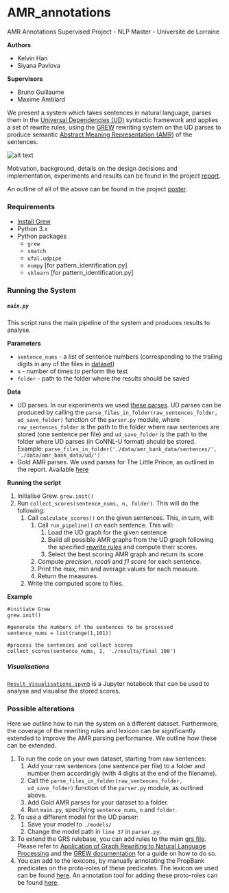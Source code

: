 # AMR_annotations
AMR Annotations Supervised Project - NLP Master - Université de Lorraine

__Authors__

* Kelvin Han
* Siyana Pavlova

__Supervisors__

* Bruno Guillaume
* Maxime Amblard

We present a system which takes sentences in natural language, parses them in the [Universal Dependencies (UD)](https://universaldependencies.org/) syntactic framework and applies a set of rewrite rules, using the [GREW](http://grew.fr/) rewriting system on the UD parses to produce semantic [Abstract Meaning Representation (AMR)](https://amr.isi.edu/) of the sentences.

![alt text](https://github.com/siyanapavlova/AMR_annotations/images/system_architecture.jpg "System Architecture")

Motivation, background, details on the design decisions and implementation, experiments and results can be found in the project [report](http://institut-sciences-digitales.fr/wp-content/uploads/2019/07/Going_from_UD_towards_AMR.pdf).

An outline of all of the above can be found in the project [poster](http://institut-sciences-digitales.fr/wp-content/uploads/2019/07/PosterM1TAL1819Going_from_UD_to_AMR_Poster.pdf).

### Requirements

* [Install Grew](http://grew.fr/install/)
* Python 3.x
* Python packages
    * `grew`
    * `smatch`
    * `ufal.udpipe`
    * `numpy` [for pattern_identification.py]
    * `sklearn` [for pattern_identification.py]

### Running the System

##### `main.py`
This script runs the main pipeline of the system and produces results to analyse.

__Parameters__

 * `sentence_nums` - a list of sentence numbers (corresponding to the trailing digits in any of the files in [dataset](https://github.com/siyanapavlova/AMR_annotations/tree/master/data/amr_bank_data/sentences))
 * `n` - number of times to perform the test 
 * `folder` - path to the folder where the results should be saved
 
__Data__

 * UD parses. In our experiments we used [these parses](https://github.com/siyanapavlova/AMR_annotations/tree/master/data/amr_bank_data/ud). UD parses can be produced by calling the `parse_files_in_folder(raw_sentences_folder, ud_save_folder)` function of the `parser.py` module, where `raw_sentences_folder` is the path to the folder where raw sentences are stored (one sentence per file) and `ud_save_folder` is the path to the folder where UD parses (in CoNNL-U format) should be stored. Example:
 ```parse_files_in_folder('./data/amr_bank_data/sentences/', './data/amr_bank_data/ud/')```
 * Gold AMR parses. We used parses for The Little Prince, as outlined in the report. Available [here](https://github.com/siyanapavlova/AMR_annotations/tree/master/data/amr_bank_data/amrs)
 
__Running the script__

 1. Initialise Grew.
     `grew.init()`
 2. Run `collect_scores(sentence_nums, n, folder)`. This will do the following:
     1. Call `calculate_scores()` on the given sentences. This, in turn, will:
           1. Call `run_pipeline()` on each sentence. This will:
               1. Load the UD graph for the given sentence
               2. Build all possible AMR graphs from the UD graph following the specified [rewrite rules](https://github.com/siyanapavlova/AMR_annotations/tree/master/grs) and compute their scores.
               3. Select the best scoring AMR graph and return its score
           2. Compute _precision_, _recall_ and _f1 score_ for each sentence.
           3. Print the max, min and average values for each measure.
           4. Return the measures.
     2. Write the computed score to files.
     
__Example__

```
#initiate Grew
grew.init()

#generate the numbers of the sentences to be processed
sentence_nums = list(range(1,101))

#process the sentences and collect scores
collect_scores(sentence_nums, 1, './results/final_100')
```

##### Visualisations

[`Result_Visualisations.ipynb`](https://github.com/siyanapavlova/AMR_annotations/blob/master/results/Result%20Visualisations.ipynb) is a Jupyter notebook that can be used to analyse and visualise the stored scores.

### Possible alterations

Here we outline how to run the system on a different dataset. Furthermore, the coverage of the rewriting rules and lexicon can be significantly extended to improve the AMR parsing performance. We outline how these can be extended.

1. To run the code on your own dataset, starting from raw sentences:
    1. Add your raw sentences (one sentence per file) to a folder and number them accordingly (with 4 digits at the end of the filename).
    2. Call the `parse_files_in_folder(raw_sentences_folder, ud_save_folder)` function of the `parser.py` module, as outlined above.
    3. Add Gold AMR parses for your dataset to a folder.
    4. Run `main.py`, specifying `sentence_nums`, `n` and `folder`.
2. To use a different model for the UD parser:
    1. Save your model to `./models/`
    2. Change the model path in `line 37` in `parser.py`.
3. To extend the GRS rulebase, you can add rules to the main [grs file](https://github.com/siyanapavlova/AMR_annotations/tree/master/grs). Please refer to [Application of Graph Rewriting to Natural Language Processing](https://www.wiley.com/en-fr/Application+of+Graph+Rewriting+to+Natural+Language+Processing-p-9781119522348) and the [GREW documentation](http://grew.fr/) for a guide on how to do so.
4. You can add to the lexicons, by manually annotating the PropBank predicates on the proto-roles of these predicates. The lexicon we used can be found [here](https://github.com/siyanapavlova/AMR_annotations/blob/master/grs/lexicons/subcat/test_lexicon.lp). An annotation tool for adding these proto-roles can be found [here](https://github.com/siyanapavlova/AMR_annotations/blob/master/create_lexicon.py).
